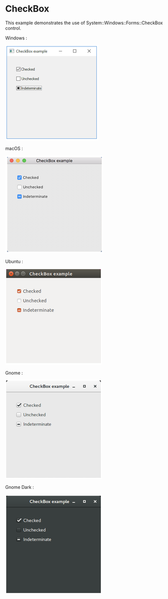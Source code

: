 # CheckBox

This example demonstrates the use of System::Windows::Forms::CheckBox control.

Windows :

![GitHub Logo](../../../docs/Pictures/Examples/Forms/CheckBoxW.png)

macOS :

![GitHub Logo](../../../docs/Pictures/Examples/Forms/CheckBoxM.png)

Ubuntu :

![GitHub Logo](../../../docs/Pictures/Examples/Forms/CheckBoxU.png)

Gnome :

![GitHub Logo](../../../docs/Pictures/Examples/Forms/CheckBoxG.png)

Gnome Dark :

![GitHub Logo](../../../docs/Pictures/Examples/Forms/CheckBoxGD.png)
